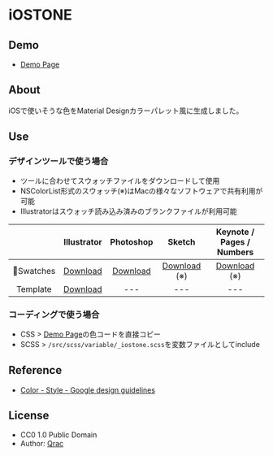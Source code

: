 # iOSTONE

## Demo

- [Demo Page][link-demo]

## About

iOSで使いそうな色をMaterial Designカラーパレット風に生成しました。

## Use

### デザインツールで使う場合

- ツールに合わせてスウォッチファイルをダウンロードして使用
- NSColorList形式のスウォッチ(※)はMacの様々なソフトウェアで共有利用が可能
- Illustratorはスウォッチ読み込み済みのブランクファイルが利用可能

|     | Illustrator | Photoshop | Sketch | Keynote / Pages / Numbers |
|:---:|:---:|:---:|:---:|:---:|
| Swatches | [Download][link-dl-a1] | [Download][link-dl-a1] | [Download][link-dl-a2] (※) | [Download][link-dl-a2] (※) |
| Template | [Download][link-dl-b1] | --- | --- | --- |

### コーディングで使う場合

- CSS > [Demo Page][link-demo]の色コードを直接コピー
- SCSS > `/src/scss/variable/_iostone.scss`を変数ファイルとしてinclude

## Reference

- [Color - Style - Google design guidelines](https://material.google.com/style/color.html#color-color-palette)

## License

- CC0 1.0 Public Domain
- Author: [Qrac][link-twitter]

[link-demo]:https://qrac.github.io/iostone/
[link-dl-a1]:https://qrac.github.io/iostone/dist/swatches-iostone.ase
[link-dl-a2]:https://qrac.github.io/iostone/dist/swatches-iostone.clr
[link-dl-b1]:https://qrac.github.io/iostone/dist/template-iostone.ai
[link-twitter]:https://twitter.com/Qrac_JP